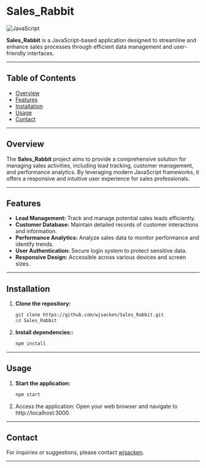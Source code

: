 # Sales_Rabbit

![JavaScript](https://img.shields.io/badge/JavaScript-ES6%2B-yellow.svg)

**Sales_Rabbit** is a JavaScript-based application designed to streamline and enhance sales processes through efficient data management and user-friendly interfaces.

---

## Table of Contents

- [Overview](#overview)
- [Features](#features)
- [Installation](#installation)
- [Usage](#usage)
- [Contact](#contact)

---

## Overview

The **Sales_Rabbit** project aims to provide a comprehensive solution for managing sales activities, including lead tracking, customer management, and performance analytics. By leveraging modern JavaScript frameworks, it offers a responsive and intuitive user experience for sales professionals.

---

## Features

- **Lead Management:** Track and manage potential sales leads efficiently.
- **Customer Database:** Maintain detailed records of customer interactions and information.
- **Performance Analytics:** Analyze sales data to monitor performance and identify trends.
- **User Authentication:** Secure login system to protect sensitive data.
- **Responsive Design:** Accessible across various devices and screen sizes.

---

## Installation

1. **Clone the repository:**

   ```bash
   git clone https://github.com/wjsacken/Sales_Rabbit.git
   cd Sales_Rabbit
   ```
2. **Install dependencies::** 
   ```bash
   npm install
   ```
---

## Usage

1. **Start the application:**

   ```bash
   npm start
   ```

2. Access the application:
Open your web browser and navigate to http://localhost:3000.

---
## Contact

For inquiries or suggestions, please contact [wjsacken](https://github.com/wjsacken).

---
